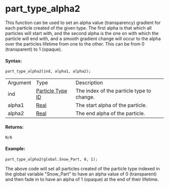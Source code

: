 # part_type_alpha2

This function can be used to set an alpha value (transparency) gradient
for each particle created of the given type. The first alpha is that
which all particles will start with, and the second alpha is the one on
with which the particle will end with, and a smooth gradient change will
occur to the alpha over the particles lifetime from one to the other.
This can be from 0 (transparent) to 1 (opaque).

#### Syntax:

``` gml
part_type_alpha2(ind, alpha1, alpha2);
```

|          |                                                                                                                                |                                           |
|----------|--------------------------------------------------------------------------------------------------------------------------------|-------------------------------------------|
| Argument | Type                                                                                                                           | Description                               |
| ind      |  [Particle Type ID](../../../../../../GameMaker_Language/GML_Reference/Drawing/Particles/Particle_Types/part_type_create)  | The index of the particle type to change. |
| alpha1   |  [Real](../../../../../../GameMaker_Language/GML_Overview/Data_Types)                                                      | The start alpha of the particle.          |
| alpha2   |  [Real](../../../../../../GameMaker_Language/GML_Overview/Data_Types)                                                      | The end alpha of the particle.            |

#### Returns:

``` gml
N/A
```

#### Example:

``` gml
part_type_alpha2(global.Snow_Part, 0, 1);
```

The above code will set all particles created of the particle type
indexed in the global variable "Snow_Part" to have an alpha value of 0
(transparent) and then fade in to have an alpha of 1 (opaque) at the end
of their lifetime.
